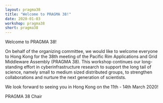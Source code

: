 ```yaml
---
layout: pragma38
title: "Welcome to PRAGMA 38!"
date: 2020-01-03
workshop: pragma38
short: pragma38
---
```


<div class="border38">Welcome to PRAGMA 38!</div>

On behalf of the organizing committee, we would like to welcome everyone to Hong Kong for the 38th meeting of the Pacific Rim Applications and Grid Middleware Assembly (PRAGMA 38). This workshop continues our long-standing effort in cyberinfrastructure research to support the long tail of science, namely small to medium sized distributed groups, to strengthen collaborations and nurture the next generation of scientists.

We look forward to seeing you in Hong Kong on the 11th - 14th March 2020!
<div class="border38">PRAGMA 38 Chair</div>
<br>
